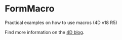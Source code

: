 # FormMacro

Practical examples on how to use macros (4D v18 R5)

Find more information on the [4D blog](https://blog.4d.com/).
